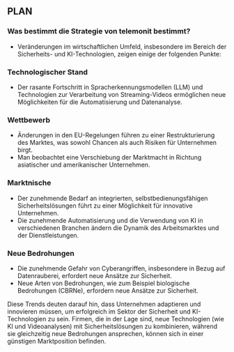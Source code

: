 ## PLAN

### Was bestimmt die Strategie von telemonit bestimmt?

- Veränderungen im wirtschaftlichen Umfeld, insbesondere im Bereich der Sicherheits- und KI-Technologien, zeigen einige der folgenden Punkte:

### Technologischer Stand
- Der rasante Fortschritt in Spracherkennungsmodellen (LLM) und Technologien zur Verarbeitung von Streaming-Videos ermöglichen neue Möglichkeiten für die Automatisierung und Datenanalyse.

### Wettbewerb
- Änderungen in den EU-Regelungen führen zu einer Restrukturierung des Marktes, was sowohl Chancen als auch Risiken für Unternehmen birgt.
- Man beobachtet eine Verschiebung der Marktmacht in Richtung asiatischer und amerikanischer Unternehmen.

### Marktnische
- Der zunehmende Bedarf an integrierten, selbstbedienungsfähigen Sicherheitslösungen führt zu einer Möglichkeit für innovative Unternehmen.
- Die zunehmende Automatisierung und die Verwendung von KI in verschiedenen Branchen ändern die Dynamik des Arbeitsmarktes und der Dienstleistungen.

### Neue Bedrohungen
- Die zunehmende Gefahr von Cyberangriffen, insbesondere in Bezug auf Datenrauberei, erfordert neue Ansätze zur Sicherheit.
- Neue Arten von Bedrohungen, wie zum Beispiel biologische Bedrohungen (CBRNe), erfordern neue Ansätze zur Sicherheit.

Diese Trends deuten darauf hin, dass Unternehmen adaptieren und innovieren müssen, um erfolgreich im Sektor der Sicherheit und KI-Technologien zu sein.
Firmen, die in der Lage sind, neue Technologien (wie KI und Videoanalysen) mit Sicherheitslösungen zu kombinieren, während sie gleichzeitig neue Bedrohungen ansprechen, können sich in einer günstigen Marktposition befinden.



